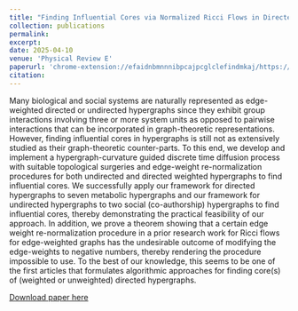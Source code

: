 ```yaml
---
title: "Finding Influential Cores via Normalized Ricci Flows in Directed and Undirected Hypergraphs with Applications"
collection: publications
permalink: 
excerpt: 
date: 2025-04-10
venue: 'Physical Review E'
paperurl: 'chrome-extension://efaidnbmnnnibpcajpcglclefindmkaj/https://arxiv.org/pdf/2502.16382'
citation: 
---
```


Many biological and social systems are naturally represented as edge-weighted directed or undirected hypergraphs since they exhibit group interactions involving three or more system units as opposed to pairwise interactions that can be incorporated in graph-theoretic representations. However, finding influential cores in hypergraphs is still not as extensively studied as their graph-theoretic counter-parts. To this end, we develop and implement a hypergraph-curvature guided discrete time diffusion process with suitable topological surgeries and edge-weight re-normalization procedures for both undirected and directed weighted hypergraphs to find influential cores. We successfully apply our framework for directed hypergraphs to seven metabolic hypergraphs and our framework for undirected hypergraphs to two social (co-authorship) hypergraphs to find influential cores, thereby demonstrating the practical feasibility of our approach. In addition, we prove a theorem showing that a certain edge weight re-normalization procedure in a prior research work for Ricci flows for edge-weighted graphs has the undesirable outcome of modifying the edge-weights to negative numbers, thereby rendering the procedure impossible to use. To the best of our knowledge, this seems to be one of the first articles that formulates algorithmic approaches for finding core(s) of (weighted or unweighted) directed hypergraphs.

[Download paper here](chrome-extension://efaidnbmnnnibpcajpcglclefindmkaj/https://arxiv.org/pdf/2502.16382)

